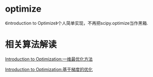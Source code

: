 # optimize
《introduction to Optimize》个人简单实现，不再把scipy.optimize当作黑箱.

# 相关算法解读

[Introduction to Optimization:一维最优化方法](http://blog.csdn.net/dylan_frank/article/details/78218896)

[Introduction to Optimization:基于梯度的优化](http://blog.csdn.net/Dylan_Frank/article/details/78220959)

